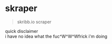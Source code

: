 # skraper

> skribb.io scraper

quick disclaimer  
i have no idea what the fuc^W^W^Wfrick i'm doing
